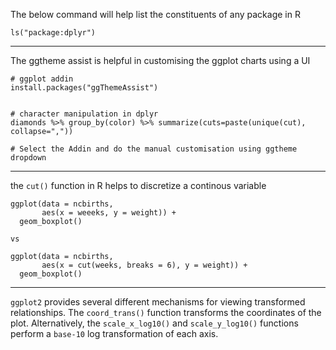 
The below command will help list the constituents of any package in R

```{r}
ls("package:dplyr")
```

--------------------------------------------------------------------

The ggtheme assist is helpful in customising the ggplot charts using a UI

```{r}
# ggplot addin 
install.packages("ggThemeAssist")


# character manipulation in dplyr
diamonds %>% group_by(color) %>% summarize(cuts=paste(unique(cut), collapse=","))

# Select the Addin and do the manual customisation using ggtheme dropdown
```

--------------------------------------------------------------------
the `cut()` function in R helps to discretize a continous variable

```{r}
ggplot(data = ncbirths, 
       aes(x = weeeks, y = weight)) + 
  geom_boxplot()
```

`vs`

```{r}
ggplot(data = ncbirths, 
       aes(x = cut(weeks, breaks = 6), y = weight)) + 
  geom_boxplot()
```
-------------------------------------------------------------

`ggplot2` provides several different mechanisms for viewing transformed relationships. The `coord_trans()` function transforms the coordinates of the plot. Alternatively, the `scale_x_log10()` and `scale_y_log10()` functions perform a `base-10` log transformation of each axis. 


